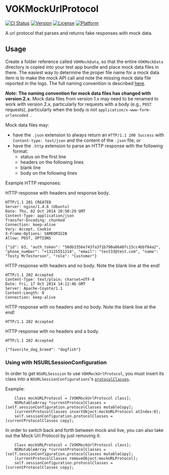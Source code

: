 VOKMockUrlProtocol
==================

[![CI Status](http://img.shields.io/travis/vokal/VOKMockUrlProtocol.svg?style=flat)](https://travis-ci.org/vokal/VOKMockUrlProtocol)
[![Version](https://img.shields.io/cocoapods/v/VOKMockUrlProtocol.svg?style=flat)](http://cocoadocs.org/docsets/VOKMockUrlProtocol)
[![License](https://img.shields.io/cocoapods/l/VOKMockUrlProtocol.svg?style=flat)](http://cocoadocs.org/docsets/VOKMockUrlProtocol)
[![Platform](https://img.shields.io/cocoapods/p/VOKMockUrlProtocol.svg?style=flat)](http://cocoadocs.org/docsets/VOKMockUrlProtocol)

A url protocol that parses and returns fake responses with mock data.

## Usage

Create a folder reference called `VOKMockData`, so that the entire `VOKMockData` directory is copied into your test app bundle and place mock data files in there.  The easiest way to determine the proper file name for a mock data item is to make the mock API call and note the missing mock data file reported in the logs.  The full naming convention is described [here](MockDataNaming.md).

***Note:*** **The naming convention for mock data files has changed with version 2.x.**  Mock data files from version 1.x may need to be renamed to work with version 2.x, particularly for requests with a body (e.g., `POST` requests), particularly when the body is not `application/x-www-form-urlencoded `.

Mock data files may:

- have the `.json` extension to always return an `HTTP/1.1 200 Success` with `Content-type: text/json` and the content of the `.json` file; or
- have the `.http` extension to parse an HTTP response with the following format:
  - status on the first line
  - headers on the following lines
  - blank line
  - body on the following lines

Example HTTP responses:

HTTP response with headers and response body.
```
HTTP/1.1 201 CREATED
Server: nginx/1.4.6 (Ubuntu)
Date: Thu, 02 Oct 2014 20:50:29 GMT
Content-Type: application/json
Transfer-Encoding: chunked
Connection: keep-alive
Vary: Accept, Cookie
X-Frame-Options: SAMEORIGIN
Allow: POST, OPTIONS

{"id": 63, "auth_token": "50db3356e743fa3f1b790a8648fc15cc4bbf04a2", "phone_number": "+13125551214", "email": "test33@test.com", "name": "Testy McTesterson", "role": "Customer"}
```

HTTP response with headers and no body.  Note the blank line at the end!
```
HTTP/1.1 202 Accepted
Content-Type: text/plain; charset=UTF-8
Date: Fri, 17 Oct 2014 14:12:46 GMT
Server: Apache-Coyote/1.1
Content-Length: 0
Connection: keep-alive

```

HTTP response with no headers and no body.  Note the blank line at the end!
```
HTTP/1.1 202 Accepted

```

HTTP response with no headers and a body.
```
HTTP/1.1 202 Accepted

{"favorite_dog_breed": "dogfish"}
```

### Using with NSURLSessionConfiguration

In order to get `NSURLSesssion` to use `VOKMockUrlProtocol`, you must insert its class into a `NSURLSessionConfigurations`'s [`protocolClasses`](https://developer.apple.com/library/prerelease/ios/documentation/Foundation/Reference/NSURLSessionConfiguration_class/index.html#//apple_ref/occ/instp/NSURLSessionConfiguration/protocolClasses).

Example:
```
    Class mockURLProtocol = [VOKMockUrlProtocol class];
    NSMutableArray *currentProtocolClasses = [self.sessionConfiguration.protocolClasses mutableCopy];
    [currentProtocolClasses insertObject:mockURLProtocol atIndex:0];
    self.sessionConfiguration.protocolClasses = [currentProtocolClasses copy];
```
In order to switch back and forth between mock and live, you can also take out the Mock Url Protocol by just removing it:
```
    Class mockURLProtocol = [VOKMockUrlProtocol class];
    NSMutableArray *currentProtocolClasses = [self.sessionConfiguration.protocolClasses mutableCopy];
    [currentProtocolClasses removeObject:mockURLProtocol];
    self.sessionConfiguration.protocolClasses = [currentProtocolClasses copy];
  ```
